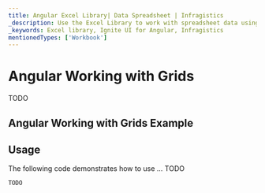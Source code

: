 ```yaml
---
title: Angular Excel Library| Data Spreadsheet | Infragistics
_description: Use the Excel Library to work with spreadsheet data using Microsoft Excel features. Easily transfer data from excel to your application.
_keywords: Excel library, Ignite UI for Angular, Infragistics
mentionedTypes: ['Workbook']
---
```


# Angular Working with Grids

TODO

## Angular Working with Grids Example

<code-view style="height: 500px"
           data-demos-base-url="{environment:dvDemosBaseUrl}"
           iframe-src="{environment:dvDemosBaseUrl}/excel/excel-library-working-with-grids"
           alt="Angular Working with Grids Example"
           github-src="excel/excel-library/working-with-grids">
</code-view>

<div class="divider--half"></div>

## Usage

The following code demonstrates how to use ... TODO

```ts
TODO
```
